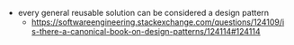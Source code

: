 - every general reusable solution can be considered a design pattern
  - https://softwareengineering.stackexchange.com/questions/124109/is-there-a-canonical-book-on-design-patterns/124114#124114
